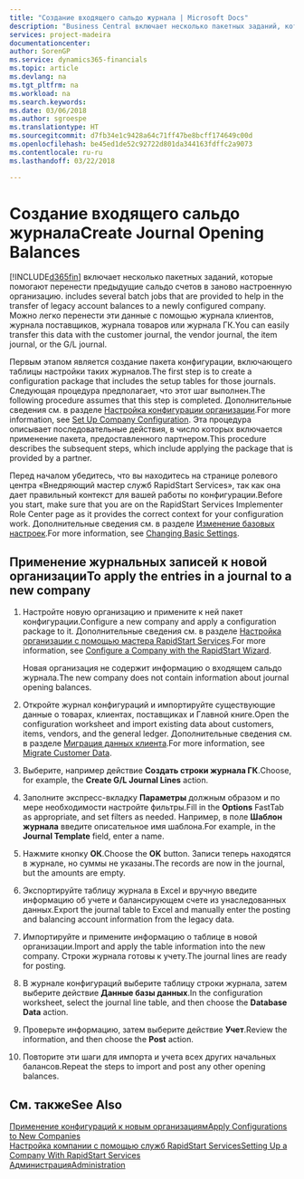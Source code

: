 ```yaml
---
title: "Создание входящего сальдо журнала | Microsoft Docs"
description: "Business Central включает несколько пакетных заданий, которые помогают перенести предыдущие сальдо счетов в заново настроенную организацию. Можно легко перенести эти данные с помощью учета в журналах."
services: project-madeira
documentationcenter: 
author: SorenGP
ms.service: dynamics365-financials
ms.topic: article
ms.devlang: na
ms.tgt_pltfrm: na
ms.workload: na
ms.search.keywords: 
ms.date: 03/06/2018
ms.author: sgroespe
ms.translationtype: HT
ms.sourcegitcommit: d7fb34e1c9428a64c71ff47be8bcff174649c00d
ms.openlocfilehash: be45ed1de52c92722d801da344163fdffc2a9073
ms.contentlocale: ru-ru
ms.lasthandoff: 03/22/2018

---
```

# <a name="create-journal-opening-balances"></a><span data-ttu-id="82847-104">Создание входящего сальдо журнала</span><span class="sxs-lookup"><span data-stu-id="82847-104">Create Journal Opening Balances</span></span>
[!INCLUDE[d365fin](includes/d365fin_md.md)]<span data-ttu-id="82847-105"> включает несколько пакетных заданий, которые помогают перенести предыдущие сальдо счетов в заново настроенную организацию.</span><span class="sxs-lookup"><span data-stu-id="82847-105"> includes several batch jobs that are provided to help in the transfer of legacy account balances to a newly configured company.</span></span> <span data-ttu-id="82847-106">Можно легко перенести эти данные с помощью журнала клиентов, журнала поставщиков, журнала товаров или журнала ГК.</span><span class="sxs-lookup"><span data-stu-id="82847-106">You can easily transfer this data with the customer journal, the vendor journal, the item journal, or the G/L journal.</span></span>

<span data-ttu-id="82847-107">Первым этапом является создание пакета конфигурации, включающего таблицы настройки таких журналов.</span><span class="sxs-lookup"><span data-stu-id="82847-107">The first step is to create a configuration package that includes the setup tables for those journals.</span></span> <span data-ttu-id="82847-108">Следующая процедура предполагает, что этот шаг выполнен.</span><span class="sxs-lookup"><span data-stu-id="82847-108">The following procedure assumes that this step is completed.</span></span> <span data-ttu-id="82847-109">Дополнительные сведения см. в разделе [Настройка конфигурации организации](admin-set-up-company-configuration.md).</span><span class="sxs-lookup"><span data-stu-id="82847-109">For more information, see [Set Up Company Configuration](admin-set-up-company-configuration.md).</span></span> <span data-ttu-id="82847-110">Эта процедура описывает последовательные действия, в число которых включается применение пакета, предоставленного партнером.</span><span class="sxs-lookup"><span data-stu-id="82847-110">This procedure describes the subsequent steps, which include applying the package that is provided by a partner.</span></span>  

<span data-ttu-id="82847-111">Перед началом убедитесь, что вы находитесь на странице ролевого центра «Внедряющий мастер служб RapidStart Services», так как она дает правильный контекст для вашей работы по конфигурации.</span><span class="sxs-lookup"><span data-stu-id="82847-111">Before you start, make sure that you are on the RapidStart Services Implementer Role Center page as it provides the correct context for your configuration work.</span></span> <span data-ttu-id="82847-112">Дополнительные сведения см. в разделе [Изменение базовых настроек](ui-change-basic-settings.md).</span><span class="sxs-lookup"><span data-stu-id="82847-112">For more information, see [Changing Basic Settings](ui-change-basic-settings.md).</span></span>

## <a name="to-apply-the-entries-in-a-journal-to-a-new-company"></a><span data-ttu-id="82847-113">Применение журнальных записей к новой организации</span><span class="sxs-lookup"><span data-stu-id="82847-113">To apply the entries in a journal to a new company</span></span>  
1. <span data-ttu-id="82847-114">Настройте новую организацию и примените к ней пакет конфигурации.</span><span class="sxs-lookup"><span data-stu-id="82847-114">Configure a new company and apply a configuration package to it.</span></span> <span data-ttu-id="82847-115">Дополнительные сведения см. в разделе [Настройка организации с помощью мастера RapidStart Services](admin-how-to-configure-a-company-with-the-rapidstart-wizard.md).</span><span class="sxs-lookup"><span data-stu-id="82847-115">For more information, see [Configure a Company with the RapidStart Wizard](admin-how-to-configure-a-company-with-the-rapidstart-wizard.md).</span></span>  

    <span data-ttu-id="82847-116">Новая организация не содержит информацию о входящем сальдо журнала.</span><span class="sxs-lookup"><span data-stu-id="82847-116">The new company does not contain information about journal opening balances.</span></span>  

2. <span data-ttu-id="82847-117">Откройте журнал конфигураций и импортируйте существующие данные о товарах, клиентах, поставщиках и Главной книге.</span><span class="sxs-lookup"><span data-stu-id="82847-117">Open the configuration worksheet and import existing data about customers, items, vendors, and the general ledger.</span></span> <span data-ttu-id="82847-118">Дополнительные сведения см. в разделе [Миграция данных клиента](admin-migrate-customer-data.md).</span><span class="sxs-lookup"><span data-stu-id="82847-118">For more information, see [Migrate Customer Data](admin-migrate-customer-data.md).</span></span>  
3. <span data-ttu-id="82847-119">Выберите, например действие **Создать строки журнала ГК**.</span><span class="sxs-lookup"><span data-stu-id="82847-119">Choose, for example, the **Create G/L Journal Lines** action.</span></span>  
4. <span data-ttu-id="82847-120">Заполните экспресс-вкладку **Параметры** должным образом и по мере необходимости настройте фильтры.</span><span class="sxs-lookup"><span data-stu-id="82847-120">Fill in the **Options** FastTab as appropriate, and set filters as needed.</span></span> <span data-ttu-id="82847-121">Например, в поле **Шаблон журнала** введите описательное имя шаблона.</span><span class="sxs-lookup"><span data-stu-id="82847-121">For example, in the **Journal Template** field, enter a name.</span></span>  
5. <span data-ttu-id="82847-122">Нажмите кнопку **ОК**.</span><span class="sxs-lookup"><span data-stu-id="82847-122">Choose the **OK** button.</span></span> <span data-ttu-id="82847-123">Записи теперь находятся в журнале, но суммы не указаны.</span><span class="sxs-lookup"><span data-stu-id="82847-123">The records are now in the journal, but the amounts are empty.</span></span>  
6. <span data-ttu-id="82847-124">Экспортируйте таблицу журнала в Excel и вручную введите информацию об учете и балансирующем счете из унаследованных данных.</span><span class="sxs-lookup"><span data-stu-id="82847-124">Export the journal table to Excel and manually enter the posting and balancing account information from the legacy data.</span></span>
7. <span data-ttu-id="82847-125">Импортируйте и примените информацию о таблице в новой организации.</span><span class="sxs-lookup"><span data-stu-id="82847-125">Import and apply the table information into the new company.</span></span> <span data-ttu-id="82847-126">Строки журнала готовы к учету.</span><span class="sxs-lookup"><span data-stu-id="82847-126">The journal lines are ready for posting.</span></span>  
8. <span data-ttu-id="82847-127">В журнале конфигураций выберите таблицу строки журнала, затем выберите действие **Данные базы данных**.</span><span class="sxs-lookup"><span data-stu-id="82847-127">In the configuration worksheet, select the journal line table, and then choose the **Database Data** action.</span></span>  
9. <span data-ttu-id="82847-128">Проверьте информацию, затем выберите действие **Учет**.</span><span class="sxs-lookup"><span data-stu-id="82847-128">Review the information, and then choose the **Post** action.</span></span>  
10. <span data-ttu-id="82847-129">Повторите эти шаги для импорта и учета всех других начальных балансов.</span><span class="sxs-lookup"><span data-stu-id="82847-129">Repeat the steps to import and post any other opening balances.</span></span>  

## <a name="see-also"></a><span data-ttu-id="82847-130">См. также</span><span class="sxs-lookup"><span data-stu-id="82847-130">See Also</span></span>  
[<span data-ttu-id="82847-131">Применение конфигураций к новым организациям</span><span class="sxs-lookup"><span data-stu-id="82847-131">Apply Configurations to New Companies</span></span>](admin-apply-configuration-to-new-companies.md)  
[<span data-ttu-id="82847-132">Настройка компании с помощью служб RapidStart Services</span><span class="sxs-lookup"><span data-stu-id="82847-132">Setting Up a Company With RapidStart Services</span></span>](admin-set-up-a-company-with-rapidstart.md)  
[<span data-ttu-id="82847-133">Администрация</span><span class="sxs-lookup"><span data-stu-id="82847-133">Administration</span></span>](admin-setup-and-administration.md)

